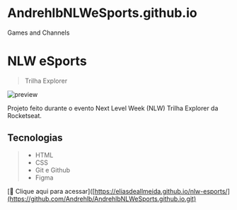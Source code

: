 # AndrehlbNLWeSports.github.io
Games and Channels

# NLW eSports

> Trilha Explorer

![preview]()

 Projeto feito durante o evento Next Level Week (NLW) Trilha Explorer da Rocketseat.

 ## Tecnologias
 >- HTML
 >- CSS
 >- Git e Github
 >- Figma

 [🔗 Clique aqui para acessar]([https://eliasdeallmeida.github.io/nlw-esports/](https://github.com/Andrehlb/AndrehlbNLWeSports.github.io.git)
